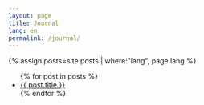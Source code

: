 ```yaml
---
layout: page
title: Journal
lang: en
permalink: /journal/
---
```


{% assign posts=site.posts | where:"lang", page.lang %}
<ul>
{% for post in posts %}
    <li class="lang">
        <a href="{{ site.baseurl }}{{ post.url }}" class="{{ post.lang }}">{{ post.title }}</a>
    </li>
{% endfor %}
</ul>

